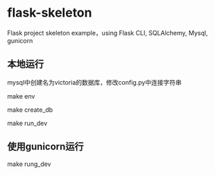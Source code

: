 # flask-skeleton

Flask project skeleton example，using Flask CLI, SQLAlchemy, Mysql, gunicorn

## 本地运行
mysql中创建名为victoria的数据库，修改config.py中连接字符串

make env

make create_db

make run_dev

## 使用gunicorn运行
make rung_dev